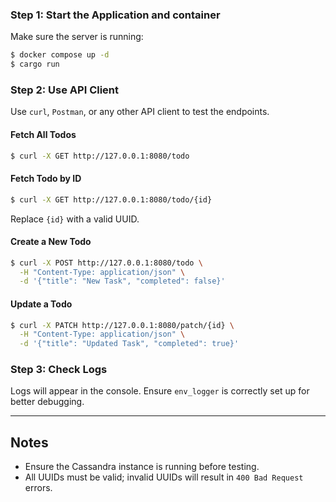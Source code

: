 
### Step 1: Start the Application and container
Make sure the server is running:
```bash
$ docker compose up -d
$ cargo run
```

### Step 2: Use API Client
Use `curl`, `Postman`, or any other API client to test the endpoints.

#### Fetch All Todos
```bash
$ curl -X GET http://127.0.0.1:8080/todo
```

#### Fetch Todo by ID
```bash
$ curl -X GET http://127.0.0.1:8080/todo/{id}
```
Replace `{id}` with a valid UUID.

#### Create a New Todo
```bash
$ curl -X POST http://127.0.0.1:8080/todo \
  -H "Content-Type: application/json" \
  -d '{"title": "New Task", "completed": false}'
```

#### Update a Todo
```bash
$ curl -X PATCH http://127.0.0.1:8080/patch/{id} \
  -H "Content-Type: application/json" \
  -d '{"title": "Updated Task", "completed": true}'
```

### Step 3: Check Logs
Logs will appear in the console. Ensure `env_logger` is correctly set up for better debugging.

---

## Notes
- Ensure the Cassandra instance is running before testing.
- All UUIDs must be valid; invalid UUIDs will result in `400 Bad Request` errors.
